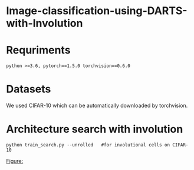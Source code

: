 # Image-classification-using-DARTS-with-Involution
# Requriments
    python >=3.6, pytorch==1.5.0 torchvision==0.6.0
# Datasets
  We used CIFAR-10 which can be automatically downloaded by torchvision.
# Architecture search with involution
    python train_search.py --unrolled   #for involutional cells on CIFAR-10

  [Figure:](/home/ksrao/Aravind_files/Involution_DARTS_classification/darts-master/cnn/genes/normal_81.pdf)

